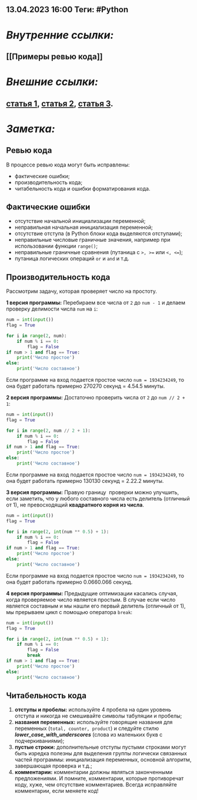13.04.2023    16:00
	Теги: #Python 
---
# ***Внутренние ссылки:***
[[Примеры ревью кода]]
---
# ***Внешние ссылки:***
[статья 1](https://habr.com/ru/post/340550/), [статья 2](https://habr.com/ru/post/342244/), [статья 3](https://thecode.media/code-review/amp/?__twitter_impression=true).
---
# ***Заметка:***

## Ревью кода

В процессе ревью кода могут быть исправлены:

-   фактические ошибки;
-   производительность кода;
-   читабельность кода и ошибки форматирования кода.

## Фактические ошибки

-   отсутствие начальной инициализации переменной;
-   неправильная начальная инициализация переменной;
-   отсутствие отступа (в Python блоки кода выделяются отступами);
-   неправильные числовые граничные значения, например при использовании функции `range()`;
-   неправильные граничные сравнения (путаница с `>, >=` или `<, <=`);
-   путаница логических операций `or` и `and` и т.д.

## Производительность кода

Рассмотрим задачу, которая проверяет число на простоту.

**1 версия программы:** Перебираем все числа от `2` до `num - 1` и делаем проверку делимости числа `num` на `i`:

```python
num = int(input())
flag = True

for i in range(2, num):
    if num % i == 0:
        flag = False
if num > 1 and flag == True:
    print('Число простое')
else:
    print('Число составное')
```

Если программе на вход подается простое число `num = 1934234249`, то она будет работать примерно 270270 секунд = 4.54.5 минуты.

**2 версия программы:** Достаточно проверить числа от `2` до `num // 2 + 1`:

```python
num = int(input())
flag = True

for i in range(2, num // 2 + 1):
    if num % i == 0:
        flag = False
if num > 1 and flag == True:
    print('Число простое')
else:
    print('Число составное')
```

Если программе на вход подается простое число `num = 1934234249`, то она будет работать примерно 130130 секунд = 2.22.2 минуты. 

**3 версия программы:** Правую границу  проверки можно улучшить, если заметить, что у любого составного числа есть делитель (отличный от 1), не превосходящий **квадратного корня из числа**. 

```python
num = int(input())
flag = True

for i in range(2, int(num ** 0.5) + 1):
    if num % i == 0:
        flag = False
if num > 1 and flag == True:
    print('Число простое')
else:
    print('Число составное')
```

Если программе на вход подается простое число `num = 1934234249`, то она будет работать примерно 0.0660.066 секунд. 

**4 версия программы:** Предыдущие оптимизации касались случая, когда проверяемое число является простым. В случае если число является составным и мы нашли его первый делитель (отличный от 1), мы прерываем цикл с помощью оператора `break`:

```python
num = int(input())
flag = True

for i in range(2, int(num ** 0.5) + 1):
    if num % i == 0:
        flag = False
        break
if num > 1 and flag == True:
    print('Число простое')
else:
    print('Число составное')
```

## Читабельность кода

1.  **отступы и пробелы:** используйте 4 пробела на один уровень отступа и никогда не смешивайте символы табуляции и пробелы;
2.  **названия переменных:** используйте говорящие названия для переменных (`total, counter, product`) и следуйте стилю **_lower_case_with_underscores_** (слова из маленьких букв с подчеркиваниями);
3.  **пустые строки:** дополнительные отступы пустыми строками могут быть изредка полезны для выделения группы логически связанных частей программы: инициализация переменных, основной алгоритм, завершающая проверка и т.д.;
4.  **комментарии:** комментарии должны являться законченными предложениями. И помните, комментарии, которые противоречат коду, хуже, чем отсутствие комментариев. Всегда исправляйте комментарии, если меняете код!